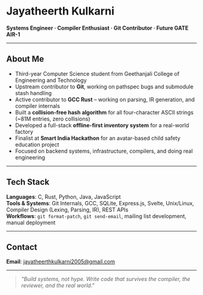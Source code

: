 # Jayatheerth Kulkarni

**Systems Engineer · Compiler Enthusiast · Git Contributor · Future GATE AIR-1**

---

## About Me

- Third-year Computer Science student from Geethanjali College of Engineering and Technology  
- Upstream contributor to **Git**, working on pathspec bugs and submodule stash handling  
- Active contributor to **GCC Rust** – working on parsing, IR generation, and compiler internals  
- Built a **collision-free hash algorithm** for all four-character ASCII strings (~81M entries, zero collisions)  
- Developed a full-stack **offline-first inventory system** for a real-world factory  
- Finalist at **Smart India Hackathon** for an avatar-based child safety education project  
- Focused on backend systems, infrastructure, compilers, and doing real engineering  

---

## Tech Stack

**Languages**: C, Rust, Python, Java, JavaScript  
**Tools & Systems**: Git Internals, GCC, SQLite, Express.js, Svelte, Unix/Linux, Compiler Design (Lexing, Parsing, IR), REST APIs  
**Workflows**: `git format-patch`, `git send-email`, mailing list development, manual deployment  

---

## Contact

**Email**: jayatheerthkulkarni2005@gmail.com  

---

> _"Build systems, not hype. Write code that survives the compiler, the reviewer, and the real world."_
